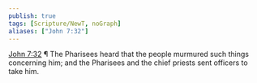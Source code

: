 ```yaml
---
publish: true
tags: [Scripture/NewT, noGraph]
aliases: ["John 7:32"]
---
```

[John 7:32](https://churchofjesuschrist.org/study/scriptures/nt/john/7?lang=eng&id=p32#p32) ¶ The Pharisees heard that the people murmured such things concerning him; and the Pharisees and the chief priests sent officers to take him.
